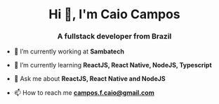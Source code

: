 <h1 align="center">Hi 👋, I'm Caio Campos</h1>
<h3 align="center">A fullstack developer from Brazil</h3>

- 🔭 I’m currently working at **Sambatech**

- 🌱 I’m currently learning **ReactJS, React Native, NodeJS, Typescript**

- 💬 Ask me about **ReactJS, React Native and NodeJS**

- 📫 How to reach me **campos.f.caio@gmail.com**



